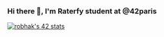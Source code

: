 ### Hi there 👋, I'm Raterfy student at @42paris

[![robhak's 42 stats](https://badge42.vercel.app/api/v2/clhai7ylk000608jqvo643yc5/stats?cursusId=21&coalitionId=47)](https://github.com/JaeSeoKim/badge42)

<!--
**Raterfy/Raterfy** is a ✨ _special_ ✨ repository because its `README.md` (this file) appears on your GitHub profile.

Here are some ideas to get you started:

- 🔭 I’m currently working on ...
- 🌱 I’m currently learning ...
- 👯 I’m looking to collaborate on ...
- 🤔 I’m looking for help with ...
- 💬 Ask me about ...
- 📫 How to reach me: ...
- 😄 Pronouns: ...
- ⚡ Fun fact: ...
-->

